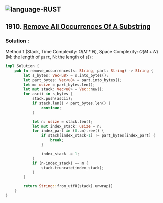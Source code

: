 ![language-RUST](https://img.shields.io/badge/RUST-8d4004?style=for-the-badge&logo=RUST)
---

## 1910. [Remove All Occurrences Of A Substring](https://leetcode.com/problems/remove-all-occurrences-of-a-substring)

### Solution :

Method 1 (Stack, Time Complexity: $O(M*N)$, Space Complexity: $O(M+N)$ (M: the length of `part`, N: the length of `s`)) :
```rust
impl Solution {
    pub fn remove_occurrences(s: String, part: String) -> String {
        let s_bytes: Vec<u8> = s.into_bytes();
        let part_bytes: Vec<u8> = part.into_bytes();
        let m: usize = part_bytes.len();
        let mut stack: Vec<u8> = Vec::new();
        for ascii in s_bytes {
            stack.push(ascii);
            if stack.len() < part_bytes.len() {
                continue;
            }

            let n: usize = stack.len();
            let mut index_stack: usize = n;
            for index_part in (0..m).rev() {
                if stack[index_stack-1] != part_bytes[index_part] {
                    break;
                }

                index_stack -= 1;
            }
            if (n-index_stack) == m {
                stack.truncate(index_stack);
            }
        }

        return String::from_utf8(stack).unwrap()
    }
}
```
